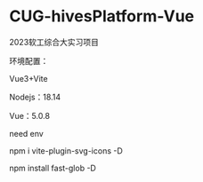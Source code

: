 # CUG-hivesPlatform-Vue
2023软工综合大实习项目

环境配置：

Vue3+Vite

Nodejs：18.14

Vue：5.0.8



need env

 npm i vite-plugin-svg-icons -D

npm install fast-glob -D 

